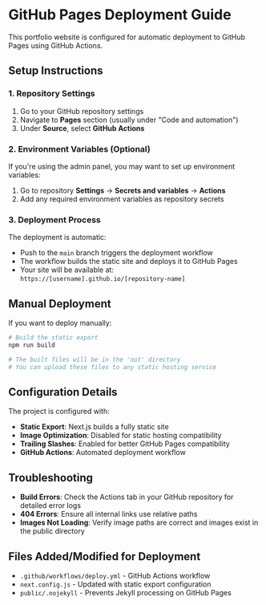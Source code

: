 # GitHub Pages Deployment Guide

This portfolio website is configured for automatic deployment to GitHub Pages using GitHub Actions.

## Setup Instructions

### 1. Repository Settings

1. Go to your GitHub repository settings
2. Navigate to **Pages** section (usually under "Code and automation")
3. Under **Source**, select **GitHub Actions**

### 2. Environment Variables (Optional)

If you're using the admin panel, you may want to set up environment variables:

1. Go to repository **Settings** → **Secrets and variables** → **Actions**
2. Add any required environment variables as repository secrets

### 3. Deployment Process

The deployment is automatic:

- Push to the `main` branch triggers the deployment workflow
- The workflow builds the static site and deploys it to GitHub Pages
- Your site will be available at: `https://[username].github.io/[repository-name]`

## Manual Deployment

If you want to deploy manually:

```bash
# Build the static export
npm run build

# The built files will be in the 'out' directory
# You can upload these files to any static hosting service
```

## Configuration Details

The project is configured with:

- **Static Export**: Next.js builds a fully static site
- **Image Optimization**: Disabled for static hosting compatibility
- **Trailing Slashes**: Enabled for better GitHub Pages compatibility
- **GitHub Actions**: Automated deployment workflow

## Troubleshooting

- **Build Errors**: Check the Actions tab in your GitHub repository for detailed error logs
- **404 Errors**: Ensure all internal links use relative paths
- **Images Not Loading**: Verify image paths are correct and images exist in the public directory

## Files Added/Modified for Deployment

- `.github/workflows/deploy.yml` - GitHub Actions workflow
- `next.config.js` - Updated with static export configuration
- `public/.nojekyll` - Prevents Jekyll processing on GitHub Pages
